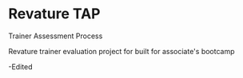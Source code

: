 # Revature TAP
Trainer Assessment Process

Revature trainer evaluation project for built for associate's bootcamp

-Edited
